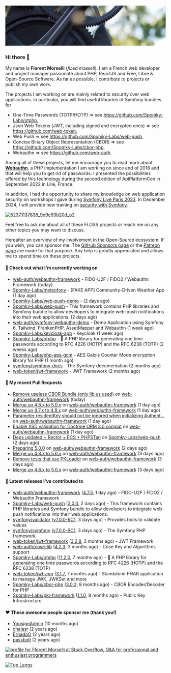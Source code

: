 ![Cover image](1.webp)

### Hi there 👋

My name is **Florent Morselli** (*flɔʁɑ̃ mɔʁseli*). I am a French web developer and project manager passionate about PHP, ReactJS and Free, Libre & Open-Source Software.
As far as possible, I contribute to projects or publish my own work.

The projects I am working on are mainly related to security over web applications. In particular, you will find useful libraries of Symfony bundles for
* One-Time Passwords (TOTP/HOTP) => see https://github.com/Spomky-Labs/otphp,
* Json Web Tokens (JWT, including signed and encrypted ones) => see https://github.com/web-token,
* Web Push => see https://github.com/Spomky-Labs/web-push,
* Concise Binary Object Representation (CBOR) => see https://github.com/Spomky-Labs/cbor-php,
* Webauthn => see https://github.com/web-auth.

Among all of these projects, let me encourage you to read more about [**Webauthn**](https://github.com/web-auth), a PHP implementation I am working on since end of 2018 and that will help you to get rid of passwords. I presented the possibilities offered by this technology during the second edition of ApiPlatformCon in September 2022 in Lille, France.

In addition, I had the opportunity to share my knowledge on web application security on workshops I gave during [Symfony Live Paris 2023](https://live.symfony.com/2023-paris/workshop/maximiser-la-securite-de-vos-applications-avec-le-bundle-security).
In December 2024, I will provide new training on [security with Symfony](https://live.symfony.com/2023-brussels-con/workshop/road-to-safer-applications).

[![52371137838_9e9e93b20d_o2](https://user-images.githubusercontent.com/1091072/191684778-b9e26104-038d-45c2-a1b3-287233d15ecc.jpg)](https://api-platform.com/con/2022/conferences/webauthn-se-debarrasser-des-mots-de-passe-definitivement/)

Feel free to ask me about all of these FLOSS projects or reach me on any other topics you may want to discuss.

Hereafter an overview of my involvement in the Open-Source ecosystem.
If you wish, you can sponsor me. The [GitHub Sponsors page](https://github.com/sponsors/Spomky/) or the [Patreon page](https://www.patreon.com/FlorentMorselli) are made for that purpose. Any help is greatly appreciated and allows me to spend time on these projects.

#### 👷 Check out what I'm currently working on

- [web-auth/webauthn-framework](https://github.com/web-auth/webauthn-framework) - FIDO-U2F / FIDO2 / Webauthn Framework (today)
- [Spomky-Labs/meteofony](https://github.com/Spomky-Labs/meteofony) - [FAKE APP] Community-Driven Weather App (1 day ago)
- [Spomky-Labs/web-push-demo](https://github.com/Spomky-Labs/web-push-demo) -  (2 days ago)
- [Spomky-Labs/web-push](https://github.com/Spomky-Labs/web-push) - This framework contains PHP libraries and Symfony bundle to allow developers to integrate web-push notifications into their web applications. (2 days ago)
- [web-auth/symfony-webauthn-demo](https://github.com/web-auth/symfony-webauthn-demo) - Demo Application using Symfony 6, Tailwind, FrankenPHP, AssetMapper and Webauthn (1 week ago)
- [Spomky-Labs/keycloak-app](https://github.com/Spomky-Labs/keycloak-app) - Keycloak (1 week ago)
- [Spomky-Labs/otphp](https://github.com/Spomky-Labs/otphp) - :closed_lock_with_key: A PHP library for generating one time passwords according to RFC 4226 (HOTP) and the RFC 6238 (TOTP) (2 weeks ago)
- [Spomky-Labs/php-aes-gcm](https://github.com/Spomky-Labs/php-aes-gcm) - AES Galois Counter Mode encryption library for PHP (1 month ago)
- [symfony/symfony-docs](https://github.com/symfony/symfony-docs) - The Symfony documentation (2 months ago)
- [web-token/jwt-framework](https://github.com/web-token/jwt-framework) - JWT Framework (2 months ago)

#### 🔨 My recent Pull Requests

- [Remove useless CBOR Bundle (only lib us used)](https://github.com/web-auth/webauthn-framework/pull/527) on [web-auth/webauthn-framework](https://github.com/web-auth/webauthn-framework) (today)
- [Merge up 4.8.x to 5.0.x](https://github.com/web-auth/webauthn-framework/pull/526) on [web-auth/webauthn-framework](https://github.com/web-auth/webauthn-framework) (1 day ago)
- [Merge up 4.7.x to 4.8.x](https://github.com/web-auth/webauthn-framework/pull/525) on [web-auth/webauthn-framework](https://github.com/web-auth/webauthn-framework) (1 day ago)
- [Parameter residentKey should not be ignored when initializing Authent…](https://github.com/web-auth/webauthn-framework/pull/524) on [web-auth/webauthn-framework](https://github.com/web-auth/webauthn-framework) (1 day ago)
- [Enable XSD validation for Doctrine ORM 3.0 compat](https://github.com/web-auth/webauthn-framework/pull/523) on [web-auth/webauthn-framework](https://github.com/web-auth/webauthn-framework) (1 day ago)
- [Deps updated &#43; Rector &#43; ECS &#43; PHPSTan](https://github.com/Spomky-Labs/web-push/pull/18) on [Spomky-Labs/web-push](https://github.com/Spomky-Labs/web-push) (2 days ago)
- [Preparing 5.0.0](https://github.com/web-auth/webauthn-framework/pull/520) on [web-auth/webauthn-framework](https://github.com/web-auth/webauthn-framework) (2 days ago)
- [Merge up 4.8.x to 5.0.x](https://github.com/web-auth/webauthn-framework/pull/519) on [web-auth/webauthn-framework](https://github.com/web-auth/webauthn-framework) (3 days ago)
- [Remove tests that use PKLoader](https://github.com/web-auth/webauthn-framework/pull/518) on [web-auth/webauthn-framework](https://github.com/web-auth/webauthn-framework) (3 days ago)
- [Merge up 4.8.x to 5.0.x](https://github.com/web-auth/webauthn-framework/pull/517) on [web-auth/webauthn-framework](https://github.com/web-auth/webauthn-framework) (3 days ago)

#### 🔭 Latest releases I've contributed to

- [web-auth/webauthn-framework](https://github.com/web-auth/webauthn-framework) ([4.7.5](https://github.com/web-auth/webauthn-framework/releases/tag/4.7.5), 1 day ago) - FIDO-U2F / FIDO2 / Webauthn Framework
- [Spomky-Labs/web-push](https://github.com/Spomky-Labs/web-push) ([3.0.0](https://github.com/Spomky-Labs/web-push/releases/tag/3.0.0), 2 days ago) - This framework contains PHP libraries and Symfony bundle to allow developers to integrate web-push notifications into their web applications.
- [symfony/validator](https://github.com/symfony/validator) ([v7.0.0-RC1](https://github.com/symfony/validator/releases/tag/v7.0.0-RC1), 3 days ago) - Provides tools to validate values
- [symfony/symfony](https://github.com/symfony/symfony) ([v7.0.0-RC1](https://github.com/symfony/symfony/releases/tag/v7.0.0-RC1), 3 days ago) - The Symfony PHP framework
- [web-token/jwt-framework](https://github.com/web-token/jwt-framework) ([3.2.8](https://github.com/web-token/jwt-framework/releases/tag/3.2.8), 2 months ago) - JWT Framework
- [web-auth/cose-lib](https://github.com/web-auth/cose-lib) ([4.2.3](https://github.com/web-auth/cose-lib/releases/tag/4.2.3), 3 months ago) - Cose Key and Algorithms support
- [Spomky-Labs/otphp](https://github.com/Spomky-Labs/otphp) ([11.2.0](https://github.com/Spomky-Labs/otphp/releases/tag/11.2.0), 7 months ago) - :closed_lock_with_key: A PHP library for generating one time passwords according to RFC 4226 (HOTP) and the RFC 6238 (TOTP)
- [web-token/jwt-app](https://github.com/web-token/jwt-app) ([3.1.7](https://github.com/web-token/jwt-app/releases/tag/3.1.7), 7 months ago) - Standalone PHAR application to manage JWK, JWKSet and more
- [Spomky-Labs/cbor-php](https://github.com/Spomky-Labs/cbor-php) ([3.0.2](https://github.com/Spomky-Labs/cbor-php/releases/tag/3.0.2), 8 months ago) - CBOR Encoder/Decoder for PHP
- [Spomky-Labs/pki-framework](https://github.com/Spomky-Labs/pki-framework) ([1.1.0](https://github.com/Spomky-Labs/pki-framework/releases/tag/1.1.0), 9 months ago) - Public Key Infrastructure

#### ❤️ These awesome people sponsor me (thank you!)

- [YousignAdmin](https://github.com/YousignAdmin) (10 months ago)
- [chalasr](https://github.com/chalasr) (2 years ago)
- [ErnadoO](https://github.com/ErnadoO) (2 years ago)
- [passbolt](https://github.com/passbolt) (2 years ago)

<a href="https://stackoverflow.com/users/2157818/florent-morselli"><img src="https://stackoverflow.com/users/flair/2157818.png" width="208" height="58" alt="profile for Florent Morselli at Stack Overflow, Q&amp;A for professional and enthusiast programmers" title="profile for Florent Morselli at Stack Overflow, Q&amp;A for professional and enthusiast programmers"></a>

[![Top Langs](https://wakatime.com/share/@Spomky/aa41d408-c524-4a5f-936d-0b9446698abd.svg)](https://wakatime.com/@Spomky)
